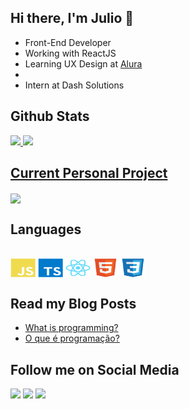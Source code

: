 ## Hi there, I'm Julio 👋

* Front-End Developer
* Working with ReactJS
* Learning UX Design at [Alura](https://www.alura.com.br)
* 
* Intern at Dash Solutions

## Github Stats

<div>
  <a href="https://github.com/JulioSergioFS">
  <img height="180em" src="https://github-readme-stats.vercel.app/api?username=JulioSergioFS&show_icons=true&theme=dracula&include_all_commits=true&count_private=true"/>
  <img height="180em" src="https://github-readme-stats.vercel.app/api/top-langs/?username=JulioSergioFS&layout=compact&langs_count=7&theme=dracula"/>
</div>
  
 ## Current Personal Project
  
  <div>
<a href="https://github.com/JuliSergioFS/firefox-dictionary-extension ">
  <img align="center" src="https://github-readme-stats.vercel.app/api/pin/?username=JulioSergioFS&repo=firefox-dictionary-extension&title_color=ffffff&text_color=c9cacc&icon_color=2bbc8a&bg_color=1d1f21" />
</a>
  </div>

## Languages
<div style="display: inline_block"><br>
  <img align="center" alt="Js" height="30" width="40" src="https://raw.githubusercontent.com/devicons/devicon/master/icons/javascript/javascript-plain.svg">
  <img align="center" alt="Ts" height="30" width="40" src="https://raw.githubusercontent.com/devicons/devicon/master/icons/typescript/typescript-plain.svg">
  <img align="center" alt="React" height="30" width="40" src="https://raw.githubusercontent.com/devicons/devicon/master/icons/react/react-original.svg">
  <img align="center" alt="HTML" height="30" width="40" src="https://raw.githubusercontent.com/devicons/devicon/master/icons/html5/html5-original.svg">
  <img align="center" alt="CSS" height="30" width="40" src="https://raw.githubusercontent.com/devicons/devicon/master/icons/css3/css3-original.svg">  
</div>

## Read my Blog Posts
  
- [What is programming?](https://juliosergiofs.medium.com/what-is-programming-c41041414573)
- [O que é programação?](https://juliosergiofs.medium.com/o-que-é-programação-742a180d8a97)
  
## Follow me on Social Media
<div> 
  <a href="https://instagram.com/julio_sergiofs" target="_blank"><img src="https://img.shields.io/badge/-Instagram-%23E4405F?style=for-the-badge&logo=instagram&logoColor=white" target="_blank"></a>
  <a href = "mailto:juliosergio010302@gmail.com"><img src="https://img.shields.io/badge/-Gmail-%23333?style=for-the-badge&logo=gmail&logoColor=white" target="_blank"></a>
  <a href="https://www.linkedin.com/in/julio-sergio-ferreira-silva" target="_blank"><img src="https://img.shields.io/badge/-LinkedIn-%230077B5?style=for-the-badge&logo=linkedin&logoColor=white" target="_blank"></a>
</div>
  <!--
**JulioSergioFS/JulioSergioFS** is a ✨ _special_ ✨ repository because its `README.md` (this file) appears on your GitHub profile.

Here are some ideas to get you started:

- 🔭 I’m currently working on ...
- 🌱 I’m currently learning ...
- 👯 I’m looking to collaborate on ...
- 🤔 I’m looking for help with ...
- 💬 Ask me about ...
- 📫 How to reach me: ...
- 😄 Pronouns: ...
- ⚡ Fun fact: ...
-->
